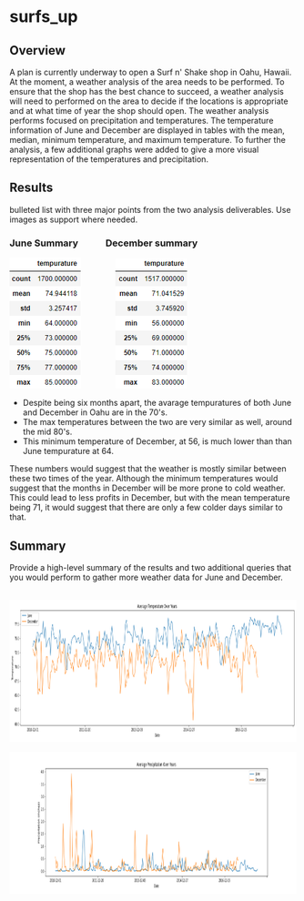 # surfs_up

## Overview 

A plan is currently underway to open a Surf n' Shake shop in Oahu, Hawaii. At the moment, a weather analysis of the area needs to be performed. To ensure that the shop has the best chance to succeed, a weather analysis will need to performed on the area to decide if the locations is appropriate and at what time of year the shop should open. The weather analysis performs focused on precipitation and temperatures. The temperature information of June and December are displayed in tables with the mean, median, minimum temperature, and maximum temperature. To further the analysis, a few additional graphs were added to give a more visual representation of the temperatures and precipitation.

## Results 
bulleted list with three major points from the two analysis deliverables. Use images as support where needed.


### June Summary   &emsp;&emsp;&nbsp;&nbsp;    December summary
![June_summary.png](/Images/June_summary.png) &emsp;&emsp;&emsp;&emsp;![Dec_summary.png](/Images/Dec_summary.png)

* Despite being six months apart, the avarage tempuratures of both June and December in Oahu are in the 70's.
* The max temperatures between the two are very similar as well, around the mid 80's.
* This minimum temperature of December, at 56, is much lower than than June tempurature at 64.

These numbers would suggest that the weather is mostly similar between these two times of the year. Although the minimum temperatures would suggest that the months in December will be more prone to cold weather. This could lead to less profits in December, but with the mean temperature being 71, it would suggest that there are only a few colder days similar to that.






## Summary 

Provide a high-level summary of the results and two additional queries that you would perform to gather more weather data for June and December.





&emsp;&emsp;&emsp;&emsp;&emsp;&emsp;<img src= "https://github.com/arosas17/surfs_up/blob/main/Images/ave_temp_june_vs_dec.png" data-canonical-src="https://gyazo.com/eb5c5741b6a9a16c692170a41a49c858.png" width="825" height="250" />


<img src= "https://github.com/arosas17/surfs_up/blob/main/Images/precipitation_june_vs_dec.png" data-canonical-src="https://gyazo.com/eb5c5741b6a9a16c692170a41a49c858.png" width="2000" height="250" />
